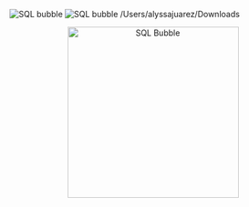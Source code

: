 ![SQL bubble](https://github.com/user-attachments/assets/90e5806a-9847-41dd-bbd3-b3c0add13ce8)
![SQL bubble](https://github.com/user-attachments/assets/90e5806a-9847-41dd-bbd3-b3c0add13ce8)
/Users/alyssajuarez/Downloads

<p align="center">
  <img src="/Users/alyssajuarez/DownloadsSQL_bubble.png" alt="SQL Bubble" width="300">
</p>
